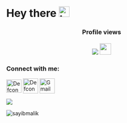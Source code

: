 <h1> Hey there <img src="https://user-images.githubusercontent.com/1303154/88677602-1635ba80-d120-11ea-84d8-d263ba5fc3c0.gif" width="28px" alt="hi"> </h1>

<h3> <p align="center"> 
 Profile views<br><br> <img src="https://profile-counter.glitch.me/sayibmalik/count.svg" /> <img src="https://github.com/TheDudeThatCode/TheDudeThatCode/blob/master/Assets/Earth.gif" width="30px">
</p> </h3>

<h3 align="left">Connect with me:</h3>
<p align="left">

<a href="https://www.linkedin.com/company/prodigytechies/about/" target="blank"><img align="center" src="https://raw.githubusercontent.com/rahuldkjain/github-profile-readme-generator/master/src/images/icons/Social/linked-in-alt.svg" alt="Defcon Innovations" height="35" width="40" /></a>
<a href="https://www.instagram.com/defcon.innovations/" target="blank"><img align="center" src="https://raw.githubusercontent.com/rahuldkjain/github-profile-readme-generator/master/src/images/icons/Social/instagram.svg" alt="Defcon Innovations" height="40" width="40" /></a>
<a href="mailto:contact@defconinnovations.in" target="_blank"><img align="center" alt="Gmail" height="40" width="40px" src="https://www.svgrepo.com/show/349378/gmail.svg" /></a>
</p>

<img align="center" src="https://github-readme-stats.vercel.app/api?username=sayibmalik&show_icons=true&theme=radical">

<p><img align="center" src="https://github-readme-streak-stats.herokuapp.com/?user=sayibmalik&" alt="sayibmalik" /></p>
